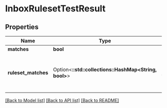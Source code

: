 # InboxRulesetTestResult

## Properties

| Name                | Type                                                  | Description                                             | Notes      |
| ------------------- | ----------------------------------------------------- | ------------------------------------------------------- | ---------- |
| **matches**         | **bool**                                              |                                                         |
| **ruleset_matches** | Option<**::std::collections::HashMap<String, bool>**> | Map of inbox ruleset ID to boolean of if target matches | [optional] |

[[Back to Model list]](../README#documentation-for-models) [[Back to API list]](../README#documentation-for-api-endpoints) [[Back to README]](../README)

